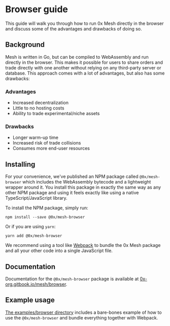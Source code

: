 # Browser guide

This guide will walk you through how to run 0x Mesh directly in the browser and discuss some of the advantages and drawbacks of doing so.

## Background

Mesh is written in Go, but can be compiled to WebAssembly and run directly in the browser. This makes it possible for users to share orders and trade directly with one another without relying on any third-party server or database. This approach comes with a lot of advantages, but also has some drawbacks:

### Advantages

* Increased decentralization
* Little to no hosting costs
* Ability to trade experimental/niche assets

### Drawbacks

* Longer warm-up time
* Increased risk of trade collisions
* Consumes more end-user resources 

## Installing

For your convenience, we've published an NPM package called `@0x/mesh-browser` which includes the WebAssembly bytecode and a lightweight wrapper around it. You install this package in exactly the same way as any other NPM package and using it feels exactly like using a native TypeScript/JavaScript library.

To install the NPM package, simply run:

```text
npm install --save @0x/mesh-browser
```

Or if you are using `yarn`:

```text
yarn add @0x/mesh-browser
```

We recommend using a tool like [Webpack](https://webpack.js.org/) to bundle the 0x Mesh package and all your other code into a single JavaScript file.

## Documentation

Documentation for the `@0x/mesh-browser` package is available at [0x-org.gitbook.io/mesh/browser](https://0x-org.gitbook.io/mesh/browser).

## Example usage

[The examples/browser directory](https://github.com/0xProject/0x-mesh/tree/0346a867b392d86165e24fe7545afc041251be33/examples/browser/README.md) includes a bare-bones example of how to use the `@0x/mesh-browser` and bundle everything together with Webpack.

